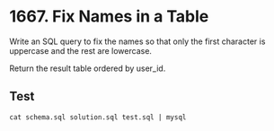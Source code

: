 # 1667. Fix Names in a Table

Write an SQL query to fix the names so that only the first character is uppercase and the rest are lowercase.

Return the result table ordered by user_id.

## Test
```
cat schema.sql solution.sql test.sql | mysql
```
